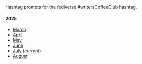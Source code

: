 Hashtag prompts for the fediverse #writersCoffeeClub hashtag. 

#### 2025
- [March](wcc0325.md)
- [April](wcc0425.md)
- [May](wcc0525.md) 
- [June](wcc0625.md) 
- [July](wcc0725.md) (*current*)
- [August](wcc0825.md)
